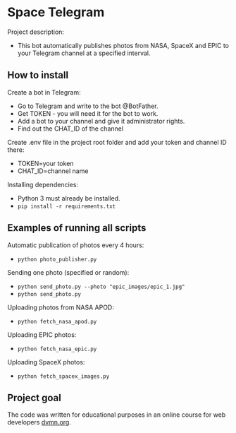 # Space Telegram

Project description:
- This bot automatically publishes photos from NASA, SpaceX and EPIC to your Telegram channel at a specified interval. 

## How to install 

Create a bot in Telegram:
- Go to Telegram and write to the bot @BotFather.
- Get TOKEN - you will need it for the bot to work.
- Add a bot to your channel and give it administrator rights.
- Find out the CHAT_ID of the channel

Create .env file in the project root folder and add your token and channel ID there:
- TOKEN=your token
- CHAT_ID=channel name

Installing dependencies:
- Python 3 must already be installed.
- `pip install -r requirements.txt`

## Examples of running all scripts

Automatic publication of photos every 4 hours:
-  `python photo_publisher.py`

Sending one photo (specified or random):
- `python send_photo.py --photo "epic_images/epic_1.jpg"`
- `python send_photo.py`

Uploading photos from NASA APOD:
- `python fetch_nasa_apod.py`

Uploading EPIC photos:
- `python fetch_nasa_epic.py`

Uploading SpaceX photos:
- `python fetch_spacex_images.py`

## Project goal

The code was written for educational purposes in an online course for web developers [dvmn.org](https://dvmn.org).